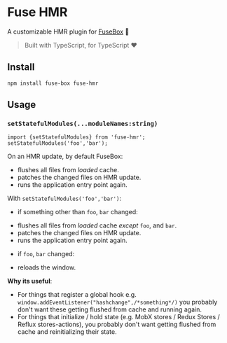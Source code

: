 # Fuse HMR
A customizable HMR plugin for [FuseBox](http://fuse-box.org/) 🌹

> Built with TypeScript, for TypeScript ❤️️

## Install
```
npm install fuse-box fuse-hmr
```

## Usage

### `setStatefulModules(...moduleNames:string)`

```
import {setStatefulModules} from 'fuse-hmr';
setStatefulModules('foo','bar');
```

On an HMR update, by default FuseBox: 
* flushes all files from *loaded* cache.
* patches the changed files on HMR update.
* runs the application entry point again.

With `setStatefulModules('foo','bar')`: 
* if something other than `foo`, `bar` changed: 
 - flushes all files from *loaded* cache *except* `foo`, and `bar`.
 - patches the changed files on HMR update.
 - runs the application entry point again.
* if `foo`, `bar` changed: 
 - reloads the window.

**Why its useful**:
* For things that register a global hook e.g. `window.addEventListener("hashchange",/*something*/)` you probably don't want these getting flushed from cache and running again.
* For things that initialize / hold state (e.g. MobX stores / Redux Stores / Reflux stores-actions), you probably don't want getting flushed from cache and reinitializing their state.
